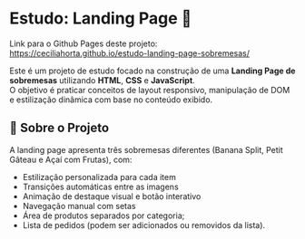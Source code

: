 # Estudo: Landing Page 🍨

Link para o Github Pages deste projeto: https://ceciliahorta.github.io/estudo-landing-page-sobremesas/

Este é um projeto de estudo focado na construção de uma **Landing Page de sobremesas** utilizando **HTML**, **CSS** e **JavaScript**.  
O objetivo é praticar conceitos de layout responsivo, manipulação de DOM e estilização dinâmica com base no conteúdo exibido.

## 📸 Sobre o Projeto

A landing page apresenta três sobremesas diferentes (Banana Split, Petit Gâteau e Açaí com Frutas), com:

- Estilização personalizada para cada item
- Transições automáticas entre as imagens
- Animação de destaque visual e botão interativo
- Navegação manual com setas
- Área de produtos separados por categoria;
- Lista de pedidos (podem ser adicionados ou removidos da lista).
